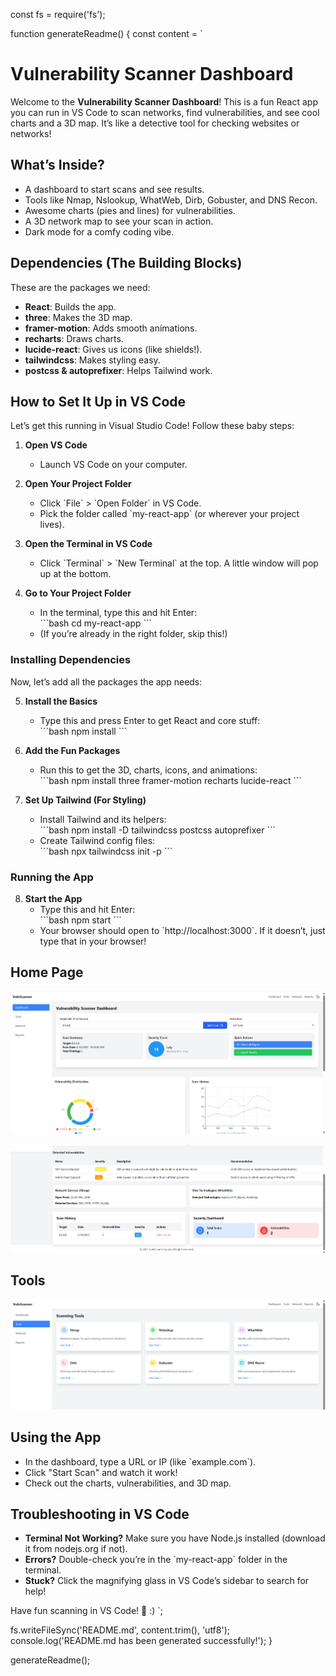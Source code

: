const fs = require('fs');

function generateReadme() {
  const content = `
# Vulnerability Scanner Dashboard

Welcome to the **Vulnerability Scanner Dashboard**! This is a fun React app you can run in VS Code to scan networks, find vulnerabilities, and see cool charts and a 3D map. It’s like a detective tool for checking websites or networks!

## What’s Inside?

- A dashboard to start scans and see results.
- Tools like Nmap, Nslookup, WhatWeb, Dirb, Gobuster, and DNS Recon.
- Awesome charts (pies and lines) for vulnerabilities.
- A 3D network map to see your scan in action.
- Dark mode for a comfy coding vibe.

## Dependencies (The Building Blocks)

These are the packages we need:

- **React**: Builds the app.
- **three**: Makes the 3D map.
- **framer-motion**: Adds smooth animations.
- **recharts**: Draws charts.
- **lucide-react**: Gives us icons (like shields!).
- **tailwindcss**: Makes styling easy.
- **postcss & autoprefixer**: Helps Tailwind work.

## How to Set It Up in VS Code

Let’s get this running in Visual Studio Code! Follow these baby steps:

1. **Open VS Code**  
   - Launch VS Code on your computer.

2. **Open Your Project Folder**  
   - Click \`File\` > \`Open Folder\` in VS Code.  
   - Pick the folder called \`my-react-app\` (or wherever your project lives).

3. **Open the Terminal in VS Code**  
   - Click \`Terminal\` > \`New Terminal\` at the top. A little window will pop up at the bottom.

4. **Go to Your Project Folder**  
   - In the terminal, type this and hit Enter:  
     \`\`\`bash
     cd my-react-app
     \`\`\`  
   - (If you’re already in the right folder, skip this!)

### Installing Dependencies

Now, let’s add all the packages the app needs:

5. **Install the Basics**  
   - Type this and press Enter to get React and core stuff:  
     \`\`\`bash
     npm install
     \`\`\`

6. **Add the Fun Packages**  
   - Run this to get the 3D, charts, icons, and animations:  
     \`\`\`bash
     npm install three framer-motion recharts lucide-react
     \`\`\`

7. **Set Up Tailwind (For Styling)**  
   - Install Tailwind and its helpers:  
     \`\`\`bash
     npm install -D tailwindcss postcss autoprefixer
     \`\`\`  
   - Create Tailwind config files:  
     \`\`\`bash
     npx tailwindcss init -p
     \`\`\`

### Running the App

8. **Start the App**  
   - Type this and hit Enter:  
     \`\`\`bash
     npm start
     \`\`\`  
   - Your browser should open to \`http://localhost:3000\`. If it doesn’t, just type that in your browser!

## Home Page

![Home Page](public/HOME-PAGE.png)

![Home Page](public/HOME-PAGE-2.png)

## Tools

![Tools](public/TOOLS.png)

## Using the App

- In the dashboard, type a URL or IP (like \`example.com\`).
- Click "Start Scan" and watch it work!
- Check out the charts, vulnerabilities, and 3D map.

## Troubleshooting in VS Code

- **Terminal Not Working?** Make sure you have Node.js installed (download it from nodejs.org if not).
- **Errors?** Double-check you’re in the \`my-react-app\` folder in the terminal.
- **Stuck?** Click the magnifying glass in VS Code’s sidebar to search for help!

Have fun scanning in VS Code! 🚀 :)
  `;

  fs.writeFileSync('README.md', content.trim(), 'utf8');
  console.log('README.md has been generated successfully!');
}

generateReadme();